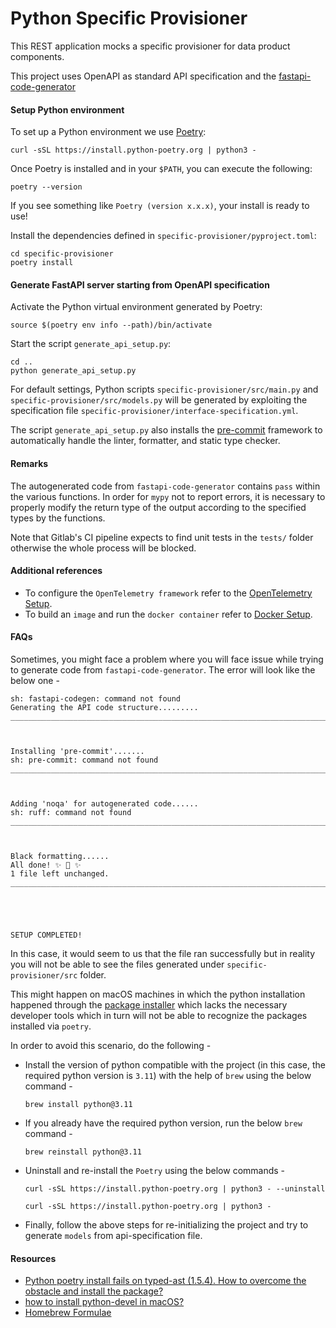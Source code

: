 # Python Specific Provisioner

This REST application mocks a specific provisioner for data product components.

This project uses OpenAPI as standard API specification and the [fastapi-code-generator](https://pypi.org/project/fastapi-code-generator/)

#### Setup Python environment
To set up a Python environment we use [Poetry](https://python-poetry.org/docs/):

```
curl -sSL https://install.python-poetry.org | python3 -
```
Once Poetry is installed and in your `$PATH`, you can execute the following:
```
poetry --version
```
If you see something like `Poetry (version x.x.x)`, your install is ready to use!

Install the dependencies defined in `specific-provisioner/pyproject.toml`:
```
cd specific-provisioner
poetry install
```

#### Generate FastAPI server starting from OpenAPI specification
Activate the Python virtual environment generated by Poetry:
```
source $(poetry env info --path)/bin/activate
```
Start the script `generate_api_setup.py`:
```
cd ..
python generate_api_setup.py
```
For default settings, Python scripts `specific-provisioner/src/main.py` and `specific-provisioner/src/models.py` will be generated by exploiting the specification file `specific-provisioner/interface-specification.yml`.

The script `generate_api_setup.py` also installs the [pre-commit](https://pre-commit.com/) framework to automatically handle the linter, formatter, and static type checker.

#### Remarks
The autogenerated code from `fastapi-code-generator` contains `pass` within the various functions. In order for `mypy` not to report errors, it is necessary to properly modify the return type of the output according to the specified types by the functions.

Note that Gitlab's CI pipeline expects to find unit tests in the `tests/` folder otherwise the whole process will be blocked.

#### Additional references
- To configure the `OpenTelemetry framework` refer to the [OpenTelemetry Setup](./specific-provisioner/docs/opentelemetry.md).
- To build an `image` and run the `docker container` refer to [Docker Setup](./specific-provisioner/docs/docker.md).

#### FAQs
Sometimes, you might face a problem where you will face issue while trying to generate code from `fastapi-code-generator`. The error will look like the below one -

```
sh: fastapi-codegen: command not found
Generating the API code structure.........
______________________________________________________________________________

 

Installing 'pre-commit'.......
sh: pre-commit: command not found
______________________________________________________________________________

 

Adding 'noqa' for autogenerated code......
sh: ruff: command not found
______________________________________________________________________________

 

Black formatting......
All done! ✨ 🍰 ✨
1 file left unchanged.
______________________________________________________________________________

 

 

SETUP COMPLETED!
```

In this case, it would seem to us that the file ran successfully but in reality you will not be able to see the files generated under `specific-provisioner/src` folder.

This might happen on macOS machines in which the python installation happened through the [package installer](https://www.python.org/downloads/macos/) which lacks the necessary developer tools which in turn will not be able to recognize the packages installed via `poetry`.

In order to avoid this scenario, do the following -
- Install the version of python compatible with the project (in this case, the required python version is `3.11`) with the help of `brew` using the below command -

    ```brew install python@3.11```

- If you already have the required python version, run the below `brew` command -

    ```brew reinstall python@3.11```

- Uninstall and re-install the `Poetry` using the below commands -

    ```curl -sSL https://install.python-poetry.org | python3 - --uninstall```

    ```curl -sSL https://install.python-poetry.org | python3 -```

- Finally, follow the above steps for re-initializing the project and try to generate `models` from api-specification file.

#### Resources

- [Python poetry install fails on typed-ast (1.5.4). How to overcome the obstacle and install the package?](https://stackoverflow.com/questions/75824594/python-poetry-install-fails-on-typed-ast-1-5-4-how-to-overcome-the-obstacle-a)
- [how to install python-devel in macOS?](https://stackoverflow.com/questions/32578106/how-to-install-python-devel-in-mac-os)
- [Homebrew Formulae](https://formulae.brew.sh/formula/python@3.11)
